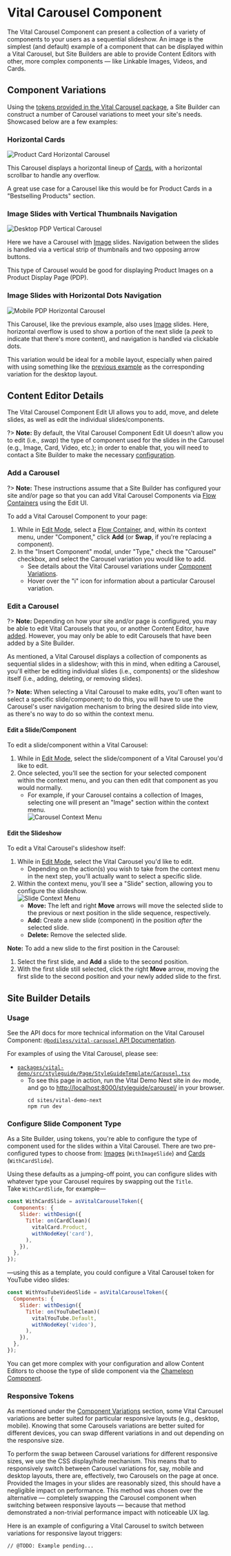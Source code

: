 # Vital Carousel Component

The Vital Carousel Component can present a collection of a variety of components to your users as a
sequential slideshow. An image is the simplest (and default) example of a component that can be
displayed within a Vital Carousel, but Site Builders are able to provide Content Editors with other,
more complex components — like Linkable Images, Videos, and Cards.

## Component Variations

Using the [tokens provided in the Vital Carousel
package](../../Development/API/@bodiless/vital-carousel/README), a Site Builder can construct a
number of Carousel variations to meet your site's needs. Showcased below are a few examples:

### Horizontal Cards

![Product Card Horizontal Carousel](./assets/ProductCardHorizontal.jpg)

This Carousel displays a horizontal lineup of [Cards](./VitalCard/), with a horizontal scrollbar to
handle any overflow.

A great use case for a Carousel like this would be for Product Cards in a "Bestselling Products"
section.

### Image Slides with Vertical Thumbnails Navigation

![Desktop PDP Vertical Carousel](./assets/DesktopPDPVertical.jpg)

Here we have a Carousel with [Image](./VitalImage/) slides. Navigation between the slides is handled
via a vertical strip of thumbnails and two opposing arrow buttons.

This type of Carousel would be good for displaying Product Images on a Product Display Page (PDP).

### Image Slides with Horizontal Dots Navigation

![Mobile PDP Horizontal Carousel](./assets/MobilePDPHorizontal.jpg)

This Carousel, like the previous example, also uses [Image](./VitalImage/) slides. Here, horizontal
overflow is used to show a portion of the next slide (a _peek_ to indicate that there's more
content), and navigation is handled via clickable dots.

This variation would be ideal for a mobile layout, especially when paired with using something like
the [previous example](#image-slides-with-vertical-thumbnails-navigation) as the corresponding
variation for the desktop layout.

## Content Editor Details

The Vital Carousel Component Edit UI allows you to add, move, and delete slides, as well as edit the
individual slides/components.

?> **Note:** By default, the Vital Carousel Component Edit UI doesn't allow you to edit (i.e.,
_swap_) the type of component used for the slides in the Carousel (e.g., Image, Card, Video, etc.);
in order to enable that, you will need to contact a Site Builder to make the necessary
[configuration](#configure-slide-component-type).

### Add a Carousel

?> **Note:** These instructions assume that a Site Builder has configured your site and/or page so
that you can add Vital Carousel Components via [Flow Containers](../../Components/FlowContainer/)
using the Edit UI.

To add a Vital Carousel Component to your page:

01. While in [Edit Mode](../../ContentEditorUserGuide/#edit-mode), select a [Flow
    Container](../../Components/FlowContainer/), and, within its context menu, under "Component,"
    click **Add** (or **Swap**, if you're replacing a component).
01. In the "Insert Component" modal, under "Type," check the "Carousel" checkbox, and select the
    Carousel variation you would like to add.
    - See details about the Vital Carousel variations under [Component
      Variations](#component-variations).
    - Hover over the "i" icon for information about a particular Carousel variation.

### Edit a Carousel

?> **Note:** Depending on how your site and/or page is configured, you may be able to edit Vital
Carousels that you, or another Content Editor, have [added](#add-a-carousel). However, you may only
be able to edit Carousels that have been added by a Site Builder.

As mentioned, a Vital Carousel displays a collection of components as sequential slides in a
slideshow; with this in mind, when editing a Carousel, you'll either be editing individual slides
(i.e., components) or the slideshow itself (i.e., adding, deleting, or removing slides).

?> **Note:** When selecting a Vital Carousel to make edits, you'll often want to select a specific
slide/component; to do this, you will have to use the Carousel's user navigation mechanism to bring
the desired slide into view, as there's no way to do so within the context menu.

#### Edit a Slide/Component

To edit a slide/component within a Vital Carousel:

01. While in [Edit Mode](../../ContentEditorUserGuide/#edit-mode), select the slide/component of a
    Vital Carousel you'd like to edit.
01. Once selected, you'll see the section for your selected component within the context menu, and
    you can then edit that component as you would normally.
    - For example, if your Carousel contains a collection of Images, selecting one will present an
      "Image" section within the context menu.  
      ![Carousel Context Menu](./assets/CarouselContextMenu.jpg ':size=50%')

#### Edit the Slideshow

To edit a Vital Carousel's slideshow itself:

01. While in [Edit Mode](../../ContentEditorUserGuide/#edit-mode), select the Vital Carousel you'd
    like to edit.
    - Depending on the action(s) you wish to take from the context menu in the next step, you'll
      actually want to select a specific slide.
01. Within the context menu, you'll see a "Slide" section, allowing you to configure the slideshow.  
    ![Slide Context Menu](./assets/SlideContextMenu.jpg ':size=50%')
    - **Move:** The left and right **Move** arrows will move the selected slide to the previous or
      next position in the slide sequence, respectively.
    - **Add:** Create a new slide (component) in the position _after_ the selected slide.
    - **Delete:** Remove the selected slide.

<!-- Inlining HTML to add multi-line info block with ordered list. -->
<div class="warn">
  <strong>Note:</strong> To add a new slide to the first position in the Carousel:

  01. Select the first slide, and **Add** a slide to the second position.
  01. With the first slide still selected, click the right **Move** arrow, moving the first slide to
      the second position and your newly added slide to the first.

</div>

## Site Builder Details

### Usage

See the API docs for more technical information on the Vital Carousel Component:
[`@bodiless/vital-carousel` API Documentation](../../Development/API/@bodiless/vital-carousel/README).

For examples of using the Vital Carousel, please see:

- [`packages/vital-demo/src/styleguide/Page/StyleGuideTemplate/Carousel.tsx`](https://github.com/johnsonandjohnson/Bodiless-JS/blob/main/packages/vital-demo/src/styleguide/Page/StyleGuideTemplate/Carousel.tsx ':target=_blank')
  - To see this page in action, run the Vital Demo Next site in `dev` mode, and go to
    <http://localhost:8000/styleguide/carousel/> in your browser.
    ```shell
    cd sites/vital-demo-next
    npm run dev
    ```

### Configure Slide Component Type

As a Site Builder, using tokens, you're able to configure the type of component used for the slides
within a Vital Carousel. There are two pre-configured types to choose from: [Images](./VitalImage/)
(`WithImageSlide`) and [Cards](./VitalCard/) (`WithCardSlide`).

Using these defaults as a jumping-off point, you can configure slides with whatever type your
Carousel requires by swapping out the `Title`.  
Take `WithCardSlide`, for example—

```js
const WithCardSlide = asVitalCarouselToken({
  Components: {
    Slider: withDesign({
      Title: on(CardClean)(
        vitalCard.Product,
        withNodeKey('card'),
      ),
    }),
  },
});
```

—using this as a template, you could configure a Vital Carousel token for YouTube video slides:

```js
const WithYouTubeVideoSlide = asVitalCarouselToken({
  Components: {
    Slider: withDesign({
      Title: on(YouTubeClean)(
        vitalYouTube.Default,
        withNodeKey('video'),
      ),
    }),
  },
});
```

You can get more complex with your configuration and allow Content Editors to choose the type of
slide component via the [Chameleon Component](../../Components/Chameleon).

### Responsive Tokens

As mentioned under the [Component Variations](#component-variations) section, some Vital Carousel
variations are better suited for particular responsive layouts (e.g., desktop, mobile). Knowing that
some Carousels variations are better suited for different devices, you can swap different variations
in and out depending on the responsive size.

To perform the swap between Carousel variations for different responsive sizes, we use the CSS
display/hide mechanism. This means that to responsively switch between Carousel variations for, say,
mobile and desktop layouts, there are, effectively, two Carousels on the page at once. Provided the
Images in your slides are reasonably sized, this should have a negligible impact on performance.
This method was chosen over the alternative — completely swapping the Carousel component when
switching between responsive layouts — because that method demonstrated a non-trivial performance
impact with noticeable UX lag.

Here is an example of configuring a Vital Carousel to switch between variations for responsive
layout triggers:

```tsx
// @TODO: Example pending...
```
